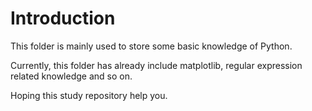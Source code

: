 # Introduction
This folder is mainly used to store some basic knowledge of Python.

Currently, this folder has already include matplotlib, regular expression related knowledge and so on.

Hoping this study repository help you.
